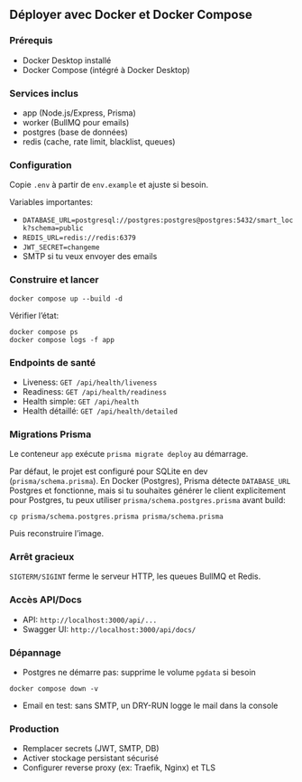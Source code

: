 ## Déployer avec Docker et Docker Compose

### Prérequis
- Docker Desktop installé
- Docker Compose (intégré à Docker Desktop)

### Services inclus
- app (Node.js/Express, Prisma)
- worker (BullMQ pour emails)
- postgres (base de données)
- redis (cache, rate limit, blacklist, queues)

### Configuration
Copie `.env` à partir de `env.example` et ajuste si besoin.

Variables importantes:
- `DATABASE_URL=postgresql://postgres:postgres@postgres:5432/smart_lock?schema=public`
- `REDIS_URL=redis://redis:6379`
- `JWT_SECRET=changeme`
- SMTP si tu veux envoyer des emails

### Construire et lancer
```
docker compose up --build -d
```

Vérifier l’état:
```
docker compose ps
docker compose logs -f app
```

### Endpoints de santé
- Liveness: `GET /api/health/liveness`
- Readiness: `GET /api/health/readiness`
- Health simple: `GET /api/health`
- Health détaillé: `GET /api/health/detailed`

### Migrations Prisma
Le conteneur `app` exécute `prisma migrate deploy` au démarrage.

Par défaut, le projet est configuré pour SQLite en dev (`prisma/schema.prisma`). En Docker (Postgres), Prisma détecte `DATABASE_URL` Postgres et fonctionne, mais si tu souhaites générer le client explicitement pour Postgres, tu peux utiliser `prisma/schema.postgres.prisma` avant build:

```
cp prisma/schema.postgres.prisma prisma/schema.prisma
```
Puis reconstruire l’image.

### Arrêt gracieux
`SIGTERM/SIGINT` ferme le serveur HTTP, les queues BullMQ et Redis.

### Accès API/Docs
- API: `http://localhost:3000/api/...`
- Swagger UI: `http://localhost:3000/api/docs/`

### Dépannage
- Postgres ne démarre pas: supprime le volume `pgdata` si besoin
```
docker compose down -v
```
- Email en test: sans SMTP, un DRY-RUN logge le mail dans la console

### Production
- Remplacer secrets (JWT, SMTP, DB)
- Activer stockage persistant sécurisé
- Configurer reverse proxy (ex: Traefik, Nginx) et TLS

